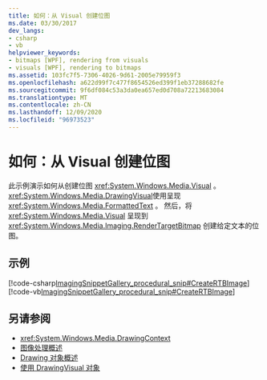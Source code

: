 ```yaml
---
title: 如何：从 Visual 创建位图
ms.date: 03/30/2017
dev_langs:
- csharp
- vb
helpviewer_keywords:
- bitmaps [WPF], rendering from visuals
- visuals [WPF], rendering to bitmaps
ms.assetid: 103fc7f5-7306-4026-9d61-2005e79959f3
ms.openlocfilehash: a622d99f7c477f8654526ed399f1eb37288682fe
ms.sourcegitcommit: 9f6df084c53a3da0ea657ed0d708a72213683084
ms.translationtype: MT
ms.contentlocale: zh-CN
ms.lasthandoff: 12/09/2020
ms.locfileid: "96973523"
---
```

# <a name="how-to-create-a-bitmap-from-a-visual"></a>如何：从 Visual 创建位图
此示例演示如何从创建位图 <xref:System.Windows.Media.Visual> 。 <xref:System.Windows.Media.DrawingVisual>使用呈现 <xref:System.Windows.Media.FormattedText> 。 然后，将 <xref:System.Windows.Media.Visual> 呈现到 <xref:System.Windows.Media.Imaging.RenderTargetBitmap> 创建给定文本的位图。  
  
## <a name="example"></a>示例  
 [!code-csharp[ImagingSnippetGallery_procedural_snip#CreateRTBImage](~/samples/snippets/csharp/VS_Snippets_Wpf/ImagingSnippetGallery_procedural_snip/CSharp/RenderTargetBitmapExample.cs#creatertbimage)]
 [!code-vb[ImagingSnippetGallery_procedural_snip#CreateRTBImage](~/samples/snippets/visualbasic/VS_Snippets_Wpf/ImagingSnippetGallery_procedural_snip/VB/RenderTargetBitmapExample.vb#creatertbimage)]  
  
## <a name="see-also"></a>另请参阅

- <xref:System.Windows.Media.DrawingContext>
- [图像处理概述](imaging-overview.md)
- [Drawing 对象概述](drawing-objects-overview.md)
- [使用 DrawingVisual 对象](using-drawingvisual-objects.md)
